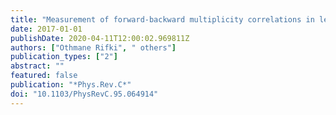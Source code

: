 ```yaml
---
title: "Measurement of forward-backward multiplicity correlations in lead-lead, proton-lead, and proton-proton collisions with the ATLAS detector"
date: 2017-01-01
publishDate: 2020-04-11T12:00:02.969811Z
authors: ["Othmane Rifki", " others"]
publication_types: ["2"]
abstract: ""
featured: false
publication: "*Phys.Rev.C*"
doi: "10.1103/PhysRevC.95.064914"
---
```


